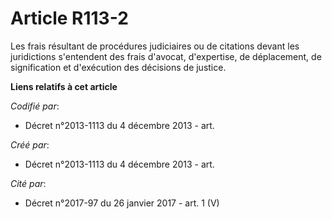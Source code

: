# Article R113-2

Les frais résultant de procédures judiciaires ou de citations devant les juridictions s'entendent des frais d'avocat,
d'expertise, de déplacement, de signification et d'exécution des décisions de justice.

**Liens relatifs à cet article**

_Codifié par_:

  - Décret n°2013-1113 du 4 décembre 2013 - art.

_Créé par_:

  - Décret n°2013-1113 du 4 décembre 2013 - art.

_Cité par_:

  - Décret n°2017-97 du 26 janvier 2017 - art. 1 (V)
